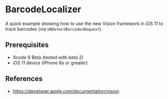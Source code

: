 # BarcodeLocalizer
A quick example showing how to use the new Vision framework in iOS 11 to track barcodes (via `VNDetectBarcodesRequest`).

## Prerequisites
* Xcode 9 Beta (tested with beta 2)
* iOS 11 device (iPhone 6s or greater)

## References
* https://developer.apple.com/documentation/vision

